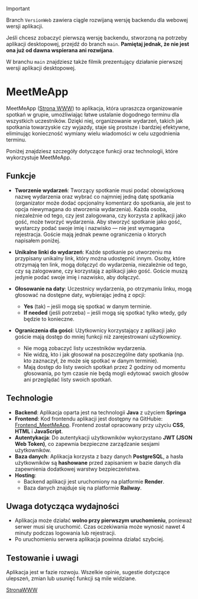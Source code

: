 > [!IMPORTANT]  
> Branch `VersionWeb` zawiera ciągle rozwijaną wersję backendu dla webowej wersji aplikacji.
> 
> Jeśli chcesz zobaczyć pierwszą wersję backendu, stworzoną na potrzeby aplikacji desktopowej, przejdź do branch `main`. **Pamiętaj jednak, że nie jest ona już od dawna wspierana ani rozwijana**.
> 
> W branchu `main` znajdziesz także filmik prezentujący działanie pierwszej wersji aplikacji desktopowej.


# MeetMeApp 

MeetMeApp ([Strona WWW](https://meetme-web-q5ol.onrender.com/)) to aplikacja, która upraszcza organizowanie spotkań w grupie, umożliwiając łatwe ustalanie dogodnego terminu dla wszystkich uczestników. Dzięki niej, organizowanie wydarzeń, takich jak spotkania towarzyskie czy wyjazdy, staje się prostsze i bardziej efektywne, eliminując konieczność wymiany wielu wiadomości w celu uzgodnienia terminu.

Poniżej znajdziesz szczegóły dotyczące funkcji oraz technologii, które wykorzystuje MeetMeApp.


## Funkcje

- **Tworzenie wydarzeń**: Tworzący spotkanie musi podać obowiązkową nazwę wydarzenia oraz wybrać co najmniej jedną datę spotkania (organizator może dodać opcjonalny komentarz do spotkania, ale jest to opcja niewymagana do stworzenia wydarzenia). Każda osoba, niezależnie od tego, czy jest zalogowana, czy korzysta z aplikacji jako gość, może tworzyć wydarzenia. Aby stworzyć spotkanie jako gość, wystarczy podać swoje imię i nazwisko — nie jest wymagana rejestracja. Goście mają jednak pewne ograniczenia o ktorych napisałem poniźej.


- **Unikalne linki do wydarzeń**: Każde spotkanie po utworzeniu ma przypisany unikalny link, który można udostępnić innym. Osoby, które otrzymają ten link, mogą dołączyć do wydarzenia, niezależnie od tego, czy są zalogowane, czy korzystają z aplikacji jako gość. Goście muszą jedynie podać swoje imię i nazwisko, aby dołączyć.


- **Głosowanie na daty**: Uczestnicy wydarzenia, po otrzymaniu linku, mogą głosować na dostępne daty, wybierając jedną z opcji: 
  - **Yes** (tak) – jeśli mogą się spotkać w danym terminie.
  - **If needed** (jeśli potrzeba) – jeśli mogą się spotkać tylko wtedy, gdy będzie to konieczne.


- **Ograniczenia dla gości**: Użytkownicy korzystający z aplikacji jako goście mają dostęp do mniej funkcji niż zarejestrowani użytkownicy.
    - Nie mogą zobaczyć listy uczestników wydarzenia.
    - Nie widzą, kto i jak głosował na poszczególne daty spotkania (np. kto zaznaczył, że może się spotkać w danym terminie).
    - Mają dostęp do listy swoich spotkań przez 2 godziny od momentu głosowania, po tym czasie nie będą mogli edytować swoich głosów ani przeglądać listy swoich spotkań.


## Technologie

- **Backend**: Aplikacja oparta jest na technologii **Java** z użyciem **Springa**
- **Frontend**: Kod frontendu aplikacji jest dostępny na GitHubie: [Frontend_MeetMeApp](https://github.com/gszczure/MeetMe_Web_App). Frontend został opracowany przy użyciu **CSS**, **HTML** i **JavaScript**.
- **Autentykacja**: Do autentykacji użytkowników wykorzystano **JWT (JSON Web Token)**, co zapewnia bezpieczne zarządzanie sesjami użytkowników.
- **Baza danych**: Aplikacja korzysta z bazy danych **PostgreSQL**, a hasła użytkowników są **hashowane** przed zapisaniem w bazie danych dla zapewnienia dodatkowej warstwy bezpieczeństwa.
- **Hosting**:
    - Backend aplikacji jest uruchomiony na platformie **Render**.
    - Baza danych znajduje się na platformie **Railway**.

## Uwaga dotycząca wydajności

- Aplikacja może działać **wolno przy pierwszym uruchomieniu**, ponieważ serwer musi się uruchomić. Czas oczekiwania może wynosić nawet 4 minuty podczas logowania lub rejestracji.
- Po uruchomieniu serwera aplikacja powinna działać szybciej.

## Testowanie i uwagi

Aplikacja jest w fazie rozwoju. Wszelkie opinie, sugestie dotyczące ulepszeń, zmian lub usunięć funkcji są mile widziane.

[StronaWWW](https://meetme-web-q5ol.onrender.com/)
